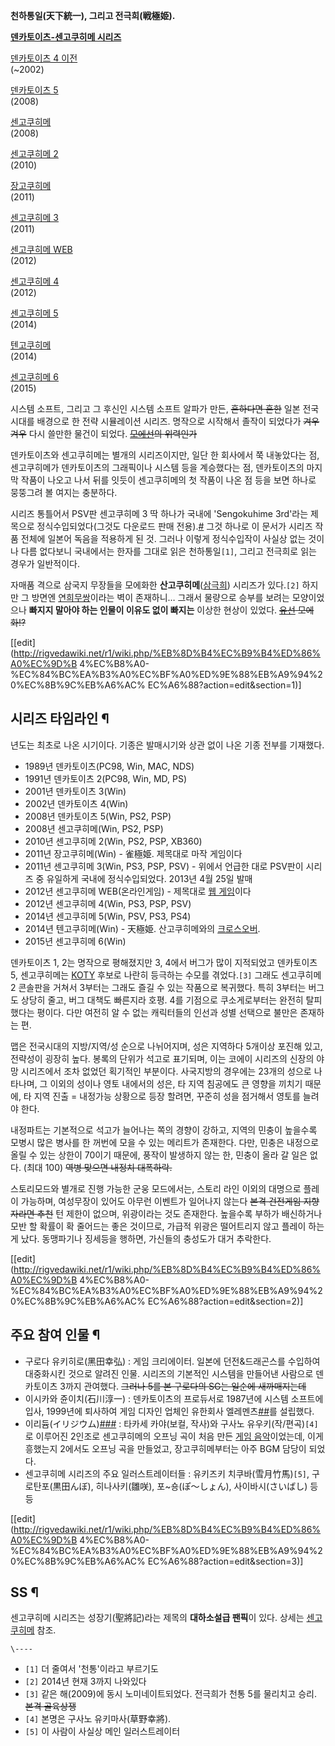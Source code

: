 **천하통일(天下統一), 그리고 전극희(戦極姫).**

**[덴카토이츠-센고쿠히메 시리즈](%EB%8D%B4%EC%B9%B4%ED%86%A0%EC%9D%B4%EC%B8%A0-%EC%84%BC%EA%B3%A0%EC%BF%A0%ED%9E%88%EB%A9%94%20%EC%8B%9C%EB%A6%AC%EC%A6%88.md)**

[덴카토이츠 4 이전](%EB%8D%B4%EC%B9%B4%ED%86%A0%EC%9D%B4%EC%B8%A0%204.md)  
(~2002)

[덴카토이츠 5](%EB%8D%B4%EC%B9%B4%ED%86%A0%EC%9D%B4%EC%B8%A0%205.md)  
(2008)

[센고쿠히메](%EC%84%BC%EA%B3%A0%EC%BF%A0%ED%9E%88%EB%A9%94.md)  
(2008)

[센고쿠히메 2](%EC%84%BC%EA%B3%A0%EC%BF%A0%ED%9E%88%EB%A9%94%202.md)  
(2010)

[장고쿠히메](%EC%9E%A5%EA%B3%A0%EC%BF%A0%ED%9E%88%EB%A9%94.md)  
(2011)

[센고쿠히메 3](%EC%84%BC%EA%B3%A0%EC%BF%A0%ED%9E%88%EB%A9%94%203.md)  
(2011)

[센고쿠히메 WEB](%EC%84%BC%EA%B3%A0%EC%BF%A0%ED%9E%88%EB%A9%94%20WEB.md)  
(2012)

[센고쿠히메 4](%EC%84%BC%EA%B3%A0%EC%BF%A0%ED%9E%88%EB%A9%94%204.md)  
(2012)

[센고쿠히메 5](%EC%84%BC%EA%B3%A0%EC%BF%A0%ED%9E%88%EB%A9%94%205.md)  
(2014)

[텐고쿠히메](%ED%85%90%EA%B3%A0%EC%BF%A0%ED%9E%88%EB%A9%94.md)  
(2014)

[센고쿠히메 6](%EC%84%BC%EA%B3%A0%EC%BF%A0%ED%9E%88%EB%A9%94%206.md)  
(2015)

시스템 소프트, 그리고 그 후신인 시스템 소프트 알파가 만든, <del>흔하다면 흔한</del> 일본 전국시대를 배경으로 한 전략 시뮬레이션
시리즈. 명작으로 시작해서 졸작이 되었다가 <del>겨우겨우</del> 다시 쓸만한 물건이 되었다.
<del>[모에선](%EB%AA%A8%EC%97%90%EC%84%A0.md)의 위력인가</del>

덴카토이츠와 센고쿠히메는 별개의 시리즈이지만, 일단 한 회사에서 쭉 내놓았다는 점, 센고쿠히메가 덴카토이츠의 그래픽이나 시스템 등을
계승했다는 점, 덴카토이츠의 마지막 작품이 나오고 나서 뒤를 잇듯이 센고쿠히메의 첫 작품이 나온 점 등을 보면 하나로 뭉뚱그려 볼 여지는
충분하다.

시리즈 통틀어서 PSV판 센고쿠히메 3 딱 하나가 국내에 'Sengokuhime 3rd'라는 제목으로 정식수입되었다(그것도 다운로드 판매
전용).[#](http://www.playstation.co.kr/game/3028) 그것 하나로 이 문서가 시리즈 작품 전체에 일본어
독음을 적용하게 된 것. 그러나 이렇게 정식수입작이 사실상 없는 것이나 다름 없다보니 국내에서는 한자를 그대로 읽은 천하통일`[1]`,
그리고 전극희로 읽는 경우가 일반적이다.

자매품 격으로 삼국지 무장들을 모에화한 **산고쿠히메**([삼극희](%EC%82%BC%EA%B7%B9%ED%9D%AC.md)) 시리즈가
있다.`[2]` 하지만 그 방면엔 [연희무쌍](%EC%97%B0%ED%9D%AC%EB%AC%B4%EC%8C%8D.md)이라는 벽이
존재하니… 그래서 물량으로 승부를 보려는 모양이었으나 **빠지지 말아야 하는 인물이 이유도 없이 빠지는** 이상한 현상이 있었다.
<del>[유선](%EC%9C%A0%EC%84%A0.md) 모에화!?</del>

[[edit](http://rigvedawiki.net/r1/wiki.php/%EB%8D%B4%EC%B9%B4%ED%86%A0%EC%9D%B
4%EC%B8%A0-%EC%84%BC%EA%B3%A0%EC%BF%A0%ED%9E%88%EB%A9%94%20%EC%8B%9C%EB%A6%AC%
EC%A6%88?action=edit&section=1)]

## 시리즈 타임라인 ¶

년도는 최초로 나온 시기이다. 기종은 발매시기와 상관 없이 나온 기종 전부를 기재했다.

  

  * 1989년 덴카토이츠(PC98, Win, MAC, NDS)
  * 1991년 덴카토이츠 2(PC98, Win, MD, PS)
  * 2001년 덴카토이츠 3(Win)
  * 2002년 덴카토이츠 4(Win)
  * 2008년 덴카토이츠 5(Win, PS2, PSP)
  * 2008년 센고쿠히메(Win, PS2, PSP)
  * 2010년 센고쿠히메 2(Win, PS2, PSP, XB360)
  * 2011년 장고쿠히메(Win) - 雀極姫. 제목대로 마작 게임이다
  * 2011년 센고쿠히메 3(Win, PS3, PSP, PSV) - 위에서 언급한 대로 PSV판이 시리즈 중 유일하게 국내에 정식수입되었다. 2013년 4월 25일 발매
  * 2012년 센고쿠히메 WEB(온라인게임) - 제목대로 [웹 게임](%EC%9B%B9%20%EA%B2%8C%EC%9E%84.md)이다
  * 2012년 센고쿠히메 4(Win, PS3, PSP, PSV)
  * 2014년 센고쿠히메 5(Win, PSV, PS3, PS4)
  * 2014년 텐고쿠히메(Win) - 天極姫. 산고쿠히메와의 [크로스오버](%ED%81%AC%EB%A1%9C%EC%8A%A4%EC%98%A4%EB%B2%84.md).
  * 2015년 센고쿠히메 6(Win)  

덴카토이츠 1, 2는 명작으로 평해졌지만 3, 4에서 버그가 많이 지적되었고 덴카토이츠 5, 센고쿠히메는 [KOTY](KOTY.md)
후보로 나란히 등극하는 수모를 겪었다.`[3]` 그래도 센고쿠히메 2 콘솔판을 거쳐서 3부터는 그래도 즐길 수 있는 작품으로 복귀했다. 특히
3부터는 버그도 상당히 줄고, 버그 대책도 빠른지라 호평. 4를 기점으로 쿠소게로부터는 완전히 탈피했다는 평이다. 다만 여전히 알 수 없는
캐릭터들의 인선과 성별 선택으로 불만은 존재하는 편.

  

맵은 전국시대의 지방/지역/성 순으로 나뉘어지며, 성은 지역하다 5개이상 포진해 있고, 전략성이 굉장히 높다. 봉록의 단위가 석고로
표기되며, 이는 코에이 시리즈의 신장의 야망 시리즈에서 조차 없었던 획기적인 부분이다. 사국지방의 경우에는 23개의 성으로 나타나며, 그
이외의 성이나 영토 내에서의 성은, 타 지역 침공에도 큰 영향을 끼치기 때문에, 타 지역 진출 = 내정가능 상황으로 등장 할려면, 꾸준히
성을 점거해서 영토를 늘려야 한다.

  

내정파트는 기본적으로 석고가 늘어나는 쪽의 경향이 강하고, 지역의 민충이 높을수록 모병시 많은 병사를 한 꺼번에 모을 수 있는 메리트가
존재한다. 다만, 민충은 내정으로 올릴 수 있는 상한이 70이기 때문에, 풍작이 발생하지 않는 한, 민충이 올라 갈 일은 없다. (최대
100) <del>역병 맞으면 내정치 대폭하락.</del>

  

스토리모드와 별개로 진행 가능한 군웅 모드에서는, 스토리 라인 이외의 대명으로 플레이 가능하며, 여성무장이 있어도 아무런 이벤트가 일어나지
않는다 <del>본격 건전게임 지향자라면 추천</del> 턴 제한이 없으며, 위광이라는 것도 존재한다. 높을수록 부하가 배신하거나 모반 할
확률이 확 줄어드는 좋은 것이므로, 가급적 위광은 떨어트리지 않고 플레이 하는게 났다. 동맹파기나 징세등을 행하면, 가신들의 충성도가 대거
추락한다.

  

[[edit](http://rigvedawiki.net/r1/wiki.php/%EB%8D%B4%EC%B9%B4%ED%86%A0%EC%9D%B
4%EC%B8%A0-%EC%84%BC%EA%B3%A0%EC%BF%A0%ED%9E%88%EB%A9%94%20%EC%8B%9C%EB%A6%AC%
EC%A6%88?action=edit&section=2)]

## 주요 참여 인물 ¶

  * 구로다 유키히로(黑田幸弘) : 게임 크리에이터. 일본에 던전&드래곤스를 수입하여 대중화시킨 것으로 알려진 인물. 시리즈의 기본적인 시스템을 만들어낸 사람으로 덴카토이츠 3까지 관여했다. <del>그러나 5를 본 구로다의 SG는 일순에 새까매지는데</del>
  * 이시카와 쥰이치(石川淳一) : 덴카토이츠의 프로듀서로 1987년에 시스템 소프트에 입사, 1999년에 퇴사하여 게임 디자인 업체인 유한회사 엘레멘츠[##](http://www.elements-soft.com/)를 설립했다.
  * 이리듐(イリジウム)[###](http://www.iridium77.net/) : 타카세 카야(보컬, 작사)와 구사노 유우키(작/편곡)`[4]`로 이루어진 2인조로 센고쿠히메의 오프닝 곡이 처음 만든 [게임 음악](%EA%B2%8C%EC%9E%84%20%EC%9D%8C%EC%95%85.md)이었는데, 이게 흥했는지 2에서도 오프닝 곡을 만들었고, 장고쿠히메부터는 아주 BGM 담당이 되었다.
  * 센고쿠히메 시리즈의 주요 일러스트레이터들 : 유키즈키 치쿠바(雪月竹馬)`[5]`, 구로탄포(黒田んぼ), 히나사키(雛咲), 포~숑(ぽ～しょん), 사이바시(さいばし) 등등  

[[edit](http://rigvedawiki.net/r1/wiki.php/%EB%8D%B4%EC%B9%B4%ED%86%A0%EC%9D%B
4%EC%B8%A0-%EC%84%BC%EA%B3%A0%EC%BF%A0%ED%9E%88%EB%A9%94%20%EC%8B%9C%EB%A6%AC%
EC%A6%88?action=edit&section=3)]

## SS ¶

센고쿠히메 시리즈는 성장기(聖將記)라는 제목의 **대하소설급 팬픽**이 있다. 상세는
[센고쿠히메](%EC%84%BC%EA%B3%A0%EC%BF%A0%ED%9E%88%EB%A9%94.md) 참조.

`\----`

  * `[1]` 더 줄여서 '천통'이라고 부르기도
  * `[2]` 2014년 현재 3까지 나와있다
  * `[3]` 같은 해(2009)에 동시 노미네이트되었다. 전극희가 천통 5를 물리치고 승리. <del>본격 골육상쟁</del>
  * `[4]` 본명은 구사노 유키마사(草野幸將).
  * `[5]` 이 사람이 사실상 메인 일러스트레이터

